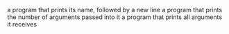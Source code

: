  a program that prints its name, followed by a new line
a program that prints the number of arguments passed into it
a program that prints all arguments it receives
